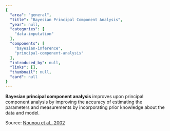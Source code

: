 ```yaml
---
{
  "area": "general",
  "title": "Bayesian Principal Component Analysis",
  "year": null,
  "categories": [
    "data-imputation"
  ],
  "components": [
    "bayesian-inference",
    "principal-component-analysis"
  ],
  "introduced_by": null,
  "links": [],
  "thumbnail": null,
  "card": null
}
---
```

**Bayesian principal component analysis** improves upon principal component analysis by improving the accuracy of estimating the parameters and measurements by incorporating prior knowledge about the data and model.

Source: [Nounou et al., 2002](https://www.semanticscholar.org/paper/Bayesian-principal-component-analysis-Nounou-Bakshi/8a5075c1ae092b480add3a290943dd831d815aea)

